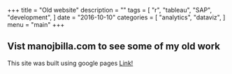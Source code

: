 +++
title = "Old website"
description = ""
tags = [
    "r",
    "tableau",
    "SAP",
    "development",
]
date = "2016-10-10"
categories = [
    "analytics",
    "dataviz",
]
menu = "main"
+++

## Vist manojbilla.com to see some of my old work

This site was built using google pages <a href="https://www.manojbilla.com" target="_blank">Link!</a>